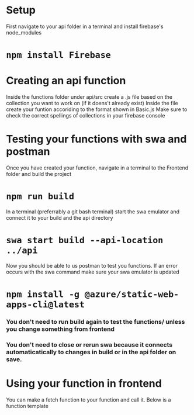 # Setup
<!--  -->
First navigate to your api folder in a terminal and install firebase's node_modules
# `npm install Firebase`
<!--  -->

# Creating an api function
<!--  -->
Inside the functions folder under api/src create a .js file based on the collection you want to work on (if it doens't already exist)
Inside the file create your funtion accoriding to the format shown in Basic.js
Make sure to check the correct spellings of collections in your firebase console
<!--  -->


# Testing your functions with swa and postman
<!--  -->
Once you have created your function, navigate in a terminal to the Frontend folder and  build the project
# `npm run build`
In a terminal (preferrably a git bash terminal) start the swa emulator and connect it to your build and the api directory
# `swa start build --api-location ../api`
Now you should be able to us postman to test you functions.
If an error occurs with the swa command make sure your swa emulator is updated
# `npm install -g @azure/static-web-apps-cli@latest`
### You don't need to run build again to test the functions/ unless you change something from frontend
### You don't need to close or rerun swa because it connects automaticatically to changes in build or in the api folder on save.
<!--  -->

# Using your function in frontend
<!--  -->
You can make a fetch function to your function and call it.
Below is a function template

<!-- const fetchEvents = (arguments) {
    try {
        // Using relative URL
        const response = await fetch('/api/Basic', {
            method: 'GET',
            headers: {
                'Content-Type': 'application/json'
            }
        });

        if (!response.ok) {
            throw new Error(`HTTP error! status: ${response.status}`);
        }

        const data = await response.json();
        console.log('Data received from Azure Function:', data);
        return data;
    } catch (error) {
        console.error('Error fetching data:', error);
        return null;
    }
} -->

<!--  -->
